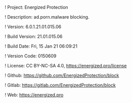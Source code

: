 ! Project: Energized Protection

! Description: ad.porn.malware blocking.

! Version: 6.0.1.21.01.015.06

! Build Version: 21.01.015.06

! Build Date: Fri, 15 Jan 21 06:09:21

! Version Code: 0150609

! License: CC BY-NC-SA 4.0, https://energized.pro/license

! Github: https://github.com/EnergizedProtection/block

! Gitlab: https://gitlab.com/EnergizedProtection/block


! Web: https://energized.pro
